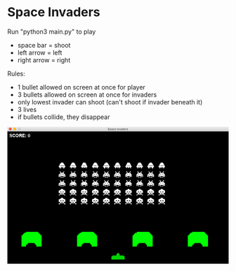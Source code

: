 # Space Invaders

Run "python3 main.py" to play
- space bar = shoot
- left arrow = left
- right arrow = right

Rules:
- 1 bullet allowed on screen at once for player
- 3 bullets allowed on screen at once for invaders
- only lowest invader can shoot (can't shoot if invader beneath it)
- 3 lives
- if bullets collide, they disappear


![Preview](preview.png?raw=true "Title")
